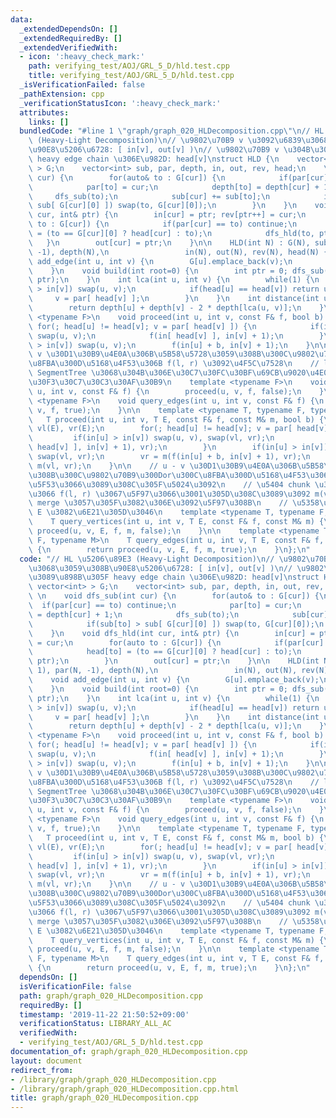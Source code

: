 ```yaml
---
data:
  _extendedDependsOn: []
  _extendedRequiredBy: []
  _extendedVerifiedWith:
  - icon: ':heavy_check_mark:'
    path: verifying_test/AOJ/GRL_5_D/hld.test.cpp
    title: verifying_test/AOJ/GRL_5_D/hld.test.cpp
  _isVerificationFailed: false
  _pathExtension: cpp
  _verificationStatusIcon: ':heavy_check_mark:'
  attributes:
    links: []
  bundledCode: "#line 1 \"graph/graph_020_HLDecomposition.cpp\"\n// HL \u5206\u89E3\
    \ (Heavy-Light Decomposition)\n// \u9802\u70B9 v \u3092\u6839\u3068\u3059\u308B\
    \u90E8\u5206\u6728: [ in[v], out[v] )\n// \u9802\u70B9 v \u304B\u3089\u898B\u305F\
    \ heavy edge chain \u306E\u982D: head[v]\nstruct HLD {\n    vector< vector<int>\
    \ > G;\n    vector<int> sub, par, depth, in, out, rev, head;\n    \n    void dfs_sub(int\
    \ cur) {\n        for(auto& to : G[cur]) {\n            if(par[cur] == to) continue;\n\
    \            par[to] = cur;\n            depth[to] = depth[cur] + 1;\n       \
    \     dfs_sub(to);\n            sub[cur] += sub[to];\n            if(sub[to] >\
    \ sub[ G[cur][0] ]) swap(to, G[cur][0]);\n        }\n    }\n    void dfs_hld(int\
    \ cur, int& ptr) {\n        in[cur] = ptr; rev[ptr++] = cur;\n        for(auto\
    \ to : G[cur]) {\n            if(par[cur] == to) continue;\n            head[to]\
    \ = (to == G[cur][0] ? head[cur] : to);\n            dfs_hld(to, ptr);\n     \
    \   }\n        out[cur] = ptr;\n    }\n\n    HLD(int N) : G(N), sub(N, 1), par(N,\
    \ -1), depth(N),\n                 in(N), out(N), rev(N), head(N) {}\n    void\
    \ add_edge(int u, int v) {\n        G[u].emplace_back(v);\n        G[v].emplace_back(u);\n\
    \    }\n    void build(int root=0) {\n        int ptr = 0; dfs_sub(root); dfs_hld(root,\
    \ ptr);\n    }\n    int lca(int u, int v) {\n        while(1) {\n            if(in[u]\
    \ > in[v]) swap(u, v);\n            if(head[u] == head[v]) return u;\n       \
    \     v = par[ head[v] ];\n        }\n    }\n    int distance(int u, int v) {\n\
    \        return depth[u] + depth[v] - 2 * depth[lca(u, v)];\n    }\n\n    template\
    \ <typename F>\n    void proceed(int u, int v, const F& f, bool b) {\n       \
    \ for(; head[u] != head[v]; v = par[ head[v] ]) {\n            if(in[u] > in[v])\
    \ swap(u, v);\n            f(in[ head[v] ], in[v] + 1);\n        }\n        if(in[u]\
    \ > in[v]) swap(u, v);\n        f(in[u] + b, in[v] + 1);\n    }\n\n    // u -\
    \ v \u30D1\u30B9\u4E0A\u306B\u5B58\u5728\u3059\u308B\u300C\u9802\u70B9\u300Dor\u300C\
    \u8FBA\u300D\u5168\u4F53\u306B f(l, r) \u3092\u4F5C\u7528\n    // l, r \u306F\
    \ SegmentTree \u3068\u304B\u306E\u30C7\u30FC\u30BF\u69CB\u9020\u4E0A\u306E\u30A4\
    \u30F3\u30C7\u30C3\u30AF\u30B9\n    template <typename F>\n    void query_vertices(int\
    \ u, int v, const F& f) {\n        proceed(u, v, f, false);\n    }\n\n    template\
    \ <typename F>\n    void query_edges(int u, int v, const F& f) {\n        proceed(u,\
    \ v, f, true);\n    }\n\n    template <typename T, typename F, typename M>\n \
    \   T proceed(int u, int v, T E, const F& f, const M& m, bool b) {\n        T\
    \ vl(E), vr(E);\n        for(; head[u] != head[v]; v = par[ head[v] ]) {\n   \
    \         if(in[u] > in[v]) swap(u, v), swap(vl, vr);\n            vr = m(f(in[\
    \ head[v] ], in[v] + 1), vr);\n        }\n        if(in[u] > in[v]) swap(u, v),\
    \ swap(vl, vr);\n        vr = m(f(in[u] + b, in[v] + 1), vr);\n        return\
    \ m(vl, vr);\n    }\n\n    // u - v \u30D1\u30B9\u4E0A\u306B\u5B58\u5728\u3059\
    \u308B\u300C\u9802\u70B9\u300Dor\u300C\u8FBA\u300D\u5168\u4F53\u306B\u5272\u308A\
    \u5F53\u3066\u3089\u308C\u305F\u5024\u3092\n    // \u5404 chunk \u306B\u5BFE\u3057\
    \u3066 f(l, r) \u3067\u5F97\u3066\u3001\u305D\u308C\u3089\u3092 m(vl, vr) \u3067\
    \ merge \u3057\u305F\u3082\u306E\u3092\u5F97\u308B\n    // \u5358\u4F4D\u5143\
    \ E \u3082\u6E21\u305D\u3046\n    template <typename T, typename F, typename M>\n\
    \    T query_vertices(int u, int v, T E, const F& f, const M& m) {\n        return\
    \ proceed(u, v, E, f, m, false);\n    }\n\n    template <typename T, typename\
    \ F, typename M>\n    T query_edges(int u, int v, T E, const F& f, const M& m)\
    \ {\n        return proceed(u, v, E, f, m, true);\n    }\n};\n"
  code: "// HL \u5206\u89E3 (Heavy-Light Decomposition)\n// \u9802\u70B9 v \u3092\u6839\
    \u3068\u3059\u308B\u90E8\u5206\u6728: [ in[v], out[v] )\n// \u9802\u70B9 v \u304B\
    \u3089\u898B\u305F heavy edge chain \u306E\u982D: head[v]\nstruct HLD {\n    vector<\
    \ vector<int> > G;\n    vector<int> sub, par, depth, in, out, rev, head;\n   \
    \ \n    void dfs_sub(int cur) {\n        for(auto& to : G[cur]) {\n          \
    \  if(par[cur] == to) continue;\n            par[to] = cur;\n            depth[to]\
    \ = depth[cur] + 1;\n            dfs_sub(to);\n            sub[cur] += sub[to];\n\
    \            if(sub[to] > sub[ G[cur][0] ]) swap(to, G[cur][0]);\n        }\n\
    \    }\n    void dfs_hld(int cur, int& ptr) {\n        in[cur] = ptr; rev[ptr++]\
    \ = cur;\n        for(auto to : G[cur]) {\n            if(par[cur] == to) continue;\n\
    \            head[to] = (to == G[cur][0] ? head[cur] : to);\n            dfs_hld(to,\
    \ ptr);\n        }\n        out[cur] = ptr;\n    }\n\n    HLD(int N) : G(N), sub(N,\
    \ 1), par(N, -1), depth(N),\n                 in(N), out(N), rev(N), head(N) {}\n\
    \    void add_edge(int u, int v) {\n        G[u].emplace_back(v);\n        G[v].emplace_back(u);\n\
    \    }\n    void build(int root=0) {\n        int ptr = 0; dfs_sub(root); dfs_hld(root,\
    \ ptr);\n    }\n    int lca(int u, int v) {\n        while(1) {\n            if(in[u]\
    \ > in[v]) swap(u, v);\n            if(head[u] == head[v]) return u;\n       \
    \     v = par[ head[v] ];\n        }\n    }\n    int distance(int u, int v) {\n\
    \        return depth[u] + depth[v] - 2 * depth[lca(u, v)];\n    }\n\n    template\
    \ <typename F>\n    void proceed(int u, int v, const F& f, bool b) {\n       \
    \ for(; head[u] != head[v]; v = par[ head[v] ]) {\n            if(in[u] > in[v])\
    \ swap(u, v);\n            f(in[ head[v] ], in[v] + 1);\n        }\n        if(in[u]\
    \ > in[v]) swap(u, v);\n        f(in[u] + b, in[v] + 1);\n    }\n\n    // u -\
    \ v \u30D1\u30B9\u4E0A\u306B\u5B58\u5728\u3059\u308B\u300C\u9802\u70B9\u300Dor\u300C\
    \u8FBA\u300D\u5168\u4F53\u306B f(l, r) \u3092\u4F5C\u7528\n    // l, r \u306F\
    \ SegmentTree \u3068\u304B\u306E\u30C7\u30FC\u30BF\u69CB\u9020\u4E0A\u306E\u30A4\
    \u30F3\u30C7\u30C3\u30AF\u30B9\n    template <typename F>\n    void query_vertices(int\
    \ u, int v, const F& f) {\n        proceed(u, v, f, false);\n    }\n\n    template\
    \ <typename F>\n    void query_edges(int u, int v, const F& f) {\n        proceed(u,\
    \ v, f, true);\n    }\n\n    template <typename T, typename F, typename M>\n \
    \   T proceed(int u, int v, T E, const F& f, const M& m, bool b) {\n        T\
    \ vl(E), vr(E);\n        for(; head[u] != head[v]; v = par[ head[v] ]) {\n   \
    \         if(in[u] > in[v]) swap(u, v), swap(vl, vr);\n            vr = m(f(in[\
    \ head[v] ], in[v] + 1), vr);\n        }\n        if(in[u] > in[v]) swap(u, v),\
    \ swap(vl, vr);\n        vr = m(f(in[u] + b, in[v] + 1), vr);\n        return\
    \ m(vl, vr);\n    }\n\n    // u - v \u30D1\u30B9\u4E0A\u306B\u5B58\u5728\u3059\
    \u308B\u300C\u9802\u70B9\u300Dor\u300C\u8FBA\u300D\u5168\u4F53\u306B\u5272\u308A\
    \u5F53\u3066\u3089\u308C\u305F\u5024\u3092\n    // \u5404 chunk \u306B\u5BFE\u3057\
    \u3066 f(l, r) \u3067\u5F97\u3066\u3001\u305D\u308C\u3089\u3092 m(vl, vr) \u3067\
    \ merge \u3057\u305F\u3082\u306E\u3092\u5F97\u308B\n    // \u5358\u4F4D\u5143\
    \ E \u3082\u6E21\u305D\u3046\n    template <typename T, typename F, typename M>\n\
    \    T query_vertices(int u, int v, T E, const F& f, const M& m) {\n        return\
    \ proceed(u, v, E, f, m, false);\n    }\n\n    template <typename T, typename\
    \ F, typename M>\n    T query_edges(int u, int v, T E, const F& f, const M& m)\
    \ {\n        return proceed(u, v, E, f, m, true);\n    }\n};\n"
  dependsOn: []
  isVerificationFile: false
  path: graph/graph_020_HLDecomposition.cpp
  requiredBy: []
  timestamp: '2019-11-22 21:50:52+09:00'
  verificationStatus: LIBRARY_ALL_AC
  verifiedWith:
  - verifying_test/AOJ/GRL_5_D/hld.test.cpp
documentation_of: graph/graph_020_HLDecomposition.cpp
layout: document
redirect_from:
- /library/graph/graph_020_HLDecomposition.cpp
- /library/graph/graph_020_HLDecomposition.cpp.html
title: graph/graph_020_HLDecomposition.cpp
---
```

